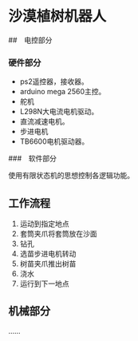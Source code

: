 # 沙漠植树机器人

##　电控部分

### 硬件部分

- ps2遥控器，接收器。
- arduino mega 2560主控。
- 舵机
- L298N大电流电机驱动。
- 直流减速电机。
- 步进电机
- TB6600电机驱动器。

###　软件部分

使用有限状态机的思想控制各逻辑功能。

## 工作流程

1. 运动到指定地点
2. 套筒夹爪将套筒放在沙面
3. 钻孔
4. 选苗步进电机转动
5. 树苗夹爪推出树苗
6. 浇水
7. 运行到下一地点

## 机械部分

……